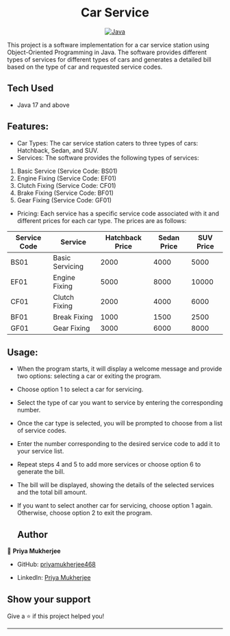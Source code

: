 <h1 align = "center"> Car Service </h1>
<p align="center">
<a href="Java url">
    <img alt="Java" src="https://img.shields.io/badge/Java->=17-darkblue.svg" />
</a>
</p>

This project is a software implementation for a car service station using Object-Oriented Programming in Java.
The software provides different types of services for different types of cars and generates a detailed bill based on the type of car and requested service codes.

## Tech Used
* Java 17 and above

## Features:

* Car Types: The car service station caters to three types of cars: Hatchback, Sedan, and SUV.
* Services: The software provides the following types of services:</br>
1. Basic Service (Service Code: BS01)</br>
2. Engine Fixing (Service Code: EF01)</br>
3. Clutch Fixing (Service Code: CF01)</br>
4. Brake Fixing (Service Code: BF01)</br>
5. Gear Fixing (Service Code: GF01)</br>
* Pricing: Each service has a specific service code associated with it and different prices for each car type. The prices are as follows:

|   Service Code	| Service  	        |   Hatchback Price	|  Sedan Price 	|   SUV Price	|
|---	            |---	              |---	              |---	          |---	        |
|  BS01 	        |  Basic Servicing 	|   2000	          |  4000	        |  5000 	    |
|   	 EF01       |   Engine Fixing 	|   5000	          |  8000 	      |   10000	    |
|   CF01	        |  Clutch Fixing   	|   2000	          |  4000 	      |   6000	    |
|   BF01	        |   Break Fixing  	|   1000	          |  1500         |   2500	    |
|   GF01        	|   	Gear Fixing   |    3000         	|  6000         |   8000    	|


## Usage:

* When the program starts, it will display a welcome message and provide two options: selecting a car or exiting the program.

* Choose option 1 to select a car for servicing.

* Select the type of car you want to service by entering the corresponding number.

* Once the car type is selected, you will be prompted to choose from a list of service codes.

* Enter the number corresponding to the desired service code to add it to your service list.

* Repeat steps 4 and 5 to add more services or choose option 6 to generate the bill.

* The bill will be displayed, showing the details of the selected services and the total bill amount.

* If you want to select another car for servicing, choose option 1 again. Otherwise, choose option 2 to exit the program.
    ## Author

👤 **Priya Mukherjee**

* GitHub: [priyamukherjee468](https://github.com/priyamukherjee468)

* LinkedIn: [Priya Mukherjee](www.linkedin.com/in/priya-mukherjee14)
    
    
## Show your support

Give a ⭐️ if this project helped you!
    
---
